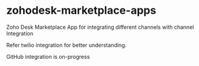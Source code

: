 # zohodesk-marketplace-apps
Zoho Desk Marketplace App for integrating different channels with channel Integration

Refer twilio integration for better understanding.

GitHub integration is on-progress
